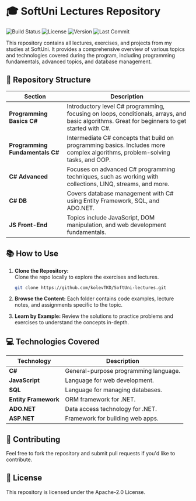 # 🎓 SoftUni Lectures Repository

![Build Status](https://img.shields.io/badge/build-passing-brightgreen)
![License](https://img.shields.io/badge/license-Apache%202.0-blue)
![Version](https://img.shields.io/badge/version-1.0.0-orange)
![Last Commit](https://img.shields.io/badge/last%20commit-2024--09--21-blueviolet)

This repository contains all lectures, exercises, and projects from my studies at SoftUni. It provides a comprehensive overview of various topics and technologies covered during the program, including programming fundamentals, advanced topics, and database management.

## 📂 Repository Structure

| Section                         | Description                                                                                                                                 |
|---------------------------------|---------------------------------------------------------------------------------------------------------------------------------------------|
| **Programming Basics C#**      | Introductory level C# programming, focusing on loops, conditionals, arrays, and basic algorithms. Great for beginners to get started with C#. |
| **Programming Fundamentals C#** | Intermediate C# concepts that build on programming basics. Includes more complex algorithms, problem-solving tasks, and OOP.                |
| **C# Advanced**                 | Focuses on advanced C# programming techniques, such as working with collections, LINQ, streams, and more.                                   |
| **C# DB**                      | Covers database management with C# using Entity Framework, SQL, and ADO.NET.                                                               |
| **JS Front-End**                | Topics include JavaScript, DOM manipulation, and web development fundamentals.                                                              |

## 📚 How to Use

1. **Clone the Repository:**  
   Clone the repo locally to explore the exercises and lectures.
   ```bash
   git clone https://github.com/kolevTKD/SoftUni-lectures.git
2. **Browse the Content:**
Each folder contains code examples, lecture notes, and assignments specific to the topic.

3. **Learn by Example:**
Review the solutions to practice problems and exercises to understand the concepts in-depth.

## 💻 Technologies Covered

| Technology            | Description                          |
|-----------------------|--------------------------------------|
| **C#**                | General-purpose programming language. |
| **JavaScript**        | Language for web development.        |
| **SQL**               | Language for managing databases.     |
| **Entity Framework**  | ORM framework for .NET.             |
| **ADO.NET**           | Data access technology for .NET.    |
| **ASP.NET**           | Framework for building web apps.    |

## 🤝 Contributing

Feel free to fork the repository and submit pull requests if you'd like to contribute.
## 📄 License

This repository is licensed under the Apache-2.0 License.
